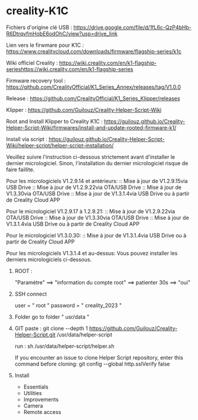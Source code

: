 # creality-K1C

Fichiers d'origine clé USB :
https://drive.google.com/file/d/1fL6c-QzP4bHb-R6DtrqvfmHobE6odOhC/view?usp=drive_link

Lien vers le firwmare pour K1C :
https://www.crealitycloud.com/downloads/firmware/flagship-series/k1c

Wiki officiel Creality :
https://wiki.creality.com/en/k1-flagship-serieshttps://wiki.creality.com/en/k1-flagship-series

 Firmware recovery tool :
 https://github.com/CrealityOfficial/K1_Series_Annex/releases/tag/V1.0.0

 Release :
 https://github.com/CrealityOfficial/K1_Series_Klipper/releases

 Klipper :
 https://github.com/Guilouz/Creality-Helper-Script-Wiki

 Root and Install Klipper to Creality K1C :
 https://guilouz.github.io/Creality-Helper-Script-Wiki/firmwares/install-and-update-rooted-firmware-k1/

 Install via script :
 https://guilouz.github.io/Creality-Helper-Script-Wiki/helper-script/helper-script-installation/

Veuillez suivre l'instruction ci-dessous strictement avant d'installer le dernier micrologiciel. Sinon, l'installation du dernier micrologiciel risque de faire faillite.

Pour les micrologiciels V1.2.9.14 et antérieurs:
 :: Mise à jour de V1.2.9.15via USB Drive
 :: Mise à jour de V1.2.9.22via OTA/USB Drive
 :: Mise à jour de V1.3.30via OTA/USB Drive
 :: Mise à jour de V1.3.1.4via USB Drive ou à partir de Creality Cloud APP

Pour le micrologiciel V1.2.9.17 à 1.2.9.21:
 :: Mise à jour de V1.2.9.22via OTA/USB Drive
 :: Mise à jour de V1.3.30via OTA/USB Drive
 :: Mise à jour de V1.3.1.4via USB Drive ou à partir de Creality Cloud APP

Pour le micrologiciel V1.3.0.30:
 :: Mise à jour de V1.3.1.4via USB Drive ou à partir de Creality Cloud APP

Pour les micrologiciels V1.3.1.4 et au-dessus:
Vous pouvez installer les derniers micrologiciels ci-dessous.


1) ROOT :

   "Paramètre" ==> "information du compte root" ==> patienter 30s ==> "oui"

2) SSH connect

   user = " root "
   password = " creality_2023 "

3) Folder
  go to folder " usr/data "

4) GIT
   paste :
   git clone --depth 1 https://github.com/Guilouz/Creality-Helper-Script.git /usr/data/helper-script

   run :
   sh /usr/data/helper-script/helper.sh

   If you encounter an issue to clone Helper Script repository, enter this command before cloning:
   git config --global http.sslVerify false

5) Install
   - Essentials
   - Utilities
   - Improvements
   - Camera
   - Remote access
